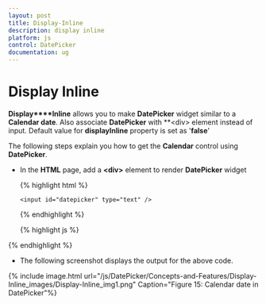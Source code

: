 ```yaml
---
layout: post
title: Display-Inline
description: display inline
platform: js
control: DatePicker
documentation: ug
---
```


# Display Inline

**Display****Inline** allows you to make **DatePicker** widget similar to a **Calendar date**. Also associate **DatePicker** with **&lt;div&gt; element instead of input. Default value for **displayInline** property is set as '**false**' 

The following steps explain you how to get the **Calendar** control using **DatePicker**.

* In the **HTML** page, add a **&lt;div&gt;** element to render **DatePicker** widget


  {% highlight html %}

      <input id="datepicker" type="text" />
      
  {% endhighlight %}
  
  {% highlight js %}

<script type="text/javascript">
  // Add the code to get the Calendar control using DatePicker
$(function () {
            // declaration
            $("#datepicker").ejDatePicker({
                displayInline: true
            });
        });
    </script>

  {% endhighlight %}




* The following screenshot displays the output for the above code.

{% include image.html url="/js/DatePicker/Concepts-and-Features/Display-Inline_images/Display-Inline_img1.png" Caption="Figure 15: Calendar date in DatePicker"%}

